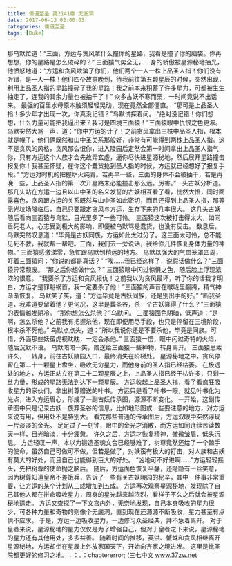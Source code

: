 ```yaml
---
title: 儒道至圣 第2141章 无底洞
date: 2017-06-13 02:00:03
categories: 儒道至圣
tags: [Duke]
---
```


那乌默忙道：“三面，方运与贪风拿什么撞你的星路，我看是撞了你的脑袋。你再想想，你的星路是怎么破碎的？”
三面猿气势全无，一身的骄傲被星源秘地抽光，他愤怒地道：“方运和贪风欺骗了你们，他们两个一人一株上品圣人指！你们没有听错，是一人一株！他们四个故意晚到，待我前往第五颗星辰的时候，突然出现，利用上品圣人指的星路撞碎了我的星路！我之前本来积蓄了许多星力，可都被生生抽走了，连我的其余力量也被抽干了！”
众多古妖不寒而栗，一时间竟说不出话来。
最强的百里水母原本触须轻轻晃动，现在竟然全部僵直。
“那可是上品圣人指！多少年才出现一次，你真没记错？”乌默试探着问。
“绝对没记错！你们想想，什么力量可能把我逼出来？我可是四境三面猿！”三面猿眼中仇恨之色更浓。
乌默突然大骂一声，道：“你中方运的计了！之前贪风拿出三株中品圣人指，根本就是幌子，他们俩既然和山中圣关系那般好，非常有可能得到两株上品圣人指。这不是贪风的风格，贪风那么恨你，进入陵园后定然会第一时间拿出上品圣人指气你，只有方运这个人族才会先故弄玄虚，逼你尽快进星源秘地，然后展开星路撞击报复你！我甚至怀疑，在你这个蠢货抢到圣人指的时候，方运就已经想好了报复手段。”
“方运对时机的把握炉火纯青。若再早一些，三面的身体不会被抽干，若是再晚一些，上品圣人指的第一次开星路未必能撞击那么远。厉害。”一头古妖分析道。
那几头站在方运一边且以山中圣的名义发誓的古妖相互看了看，恍然大悟，同时面露喜色，贪风跟方运的关系既然与山中圣如此密切，而且还得到上品圣人指，那等无光坟场降临后，自己只要跟定贪风与方运，生存下来的几率很大。
这几头古妖随后看向三面猿与乌默，目光里多了一些可怜。
三面猿这次被打击得太大，如同垂死老人，心志受到极大的影响，即便被乌默骂是蠢货，也没有反击。
数息后，乌默突然叹息道：“毕竟是古妖同族，方运如此太过分了。这三面太可怜，总不能见死不救，我就帮一帮吧。三面，我们去一旁说话，我给你几件恢复身体力量的神物。”
三面猿感激涕零，急忙跟乌默到稍远的地方。
乌默以强大的气血笼罩四周，盯着三面猿问：“你说的都是真话？”
“唉……我已经这样了，说假话做什么？”三面猿异常颓废。
“那之后你想做什么？”
三面猿眼中闪过惊惧之色，随后脸上浮现浓浓的恨意。
“我要杀了方运和贪风报仇！之前我以为贪风最坏，听了你的话我才明白，方运才是罪魁祸首，我一定要杀了他！”三面猿的声音在喉咙里翻腾，精气神渐渐恢复。
乌默笑了笑，道：“方运毕竟是古妖同族，还是别出手的好。”
“断我圣道，我难道要留着他？更何况，这里是葬圣谷，杀一个古妖算得了什么？”三面猿的表情越发阴冷。
“那你想怎么杀他？”乌默问。
三面猿面色阴暗，低声道：“是啊，怎么杀他？之前我有把握杀他，现在即便用尽手段，也只是停留在三境阶段，根本杀不死他。”
乌默点点头，道：“所以我说你还是不要杀他，毕竟是同族。可惜，外面那些妖蛮虎视眈眈，一定会杀他。”
三面猿一愣，眼中闪过奇特的火焰，随后沉默不语。
乌默暗暗一笑，赠送给三面猿一些神物，转身离开。
三面猿思索许久，一转身，前往古妖陵园入口，最终消失在阶梯处。
星源秘地之中，贪风停留在第二十一颗星上盘坐，吸收无穷星力，而他身前的圣人指已经枯萎。
在极远处的地方，方运正站立在第二十二颗星辰之上，上品圣人指已经干枯许多，只剩一丝力量，形成的星路无法到达下一颗星辰。
方运收起上品圣人指，看了看疯狂吸收星力的家伙们，拿出树尊赠送的叶书。
方运只是看了叶书一眼，就见叶书化为光点，进入方运眉心，形成了一副古妖传承图，源源不断变化。
一开始，这副传承图中只是记录古妖一族葬圣谷的信息，比如地形图或一些要注意的地方，对方运来说有用，但用处不是特别大。
看完那些普通的传承图后，方运双眼中突然浮现一片淡淡的金光。
足足过了一刻钟，眼中的金光才消散，而方运如同连续苦读数天一样，目光暗淡，十分疲惫。
许久之后，方运才恢复精神，微微皱眉，低头沉思。
方运轻叹一声，本以为锻造圣魂文台已经够难了，树尊竟然还给了一个棘手的使命，虽然自己可做可不做，但若是做了，对妖蛮有极大的打击，对人族和古妖有莫大的好处，而且自己也能得到巨大的好处。
“凶地可不好进啊……”方运轻轻摇头，先把树尊的使命抛之脑后。
随后，方运面色恢复平静，还隐隐有一丝笑意，因为树尊知道皇帝不差饿兵，告诉了一些有关古妖陵园的秘辛，其中一件事非常重要，让方运的某个计划从三成增加到五成。
方运再次观察星源秘地，发现除了自己其他人都在拼命吸收星力，周身的星光越来越浓烈，看样子不久之后就会被星源秘地送走。
方运又查探了一下文宫内外，无奈地发现，自己本身吸收的星力很少，可各种力量和奇物的则像个无底洞，直到现在还源源不断吸收，星力甚至有点供不应求。
于是，方运一边吸收星力，一边修习众圣经典，并不急着离开。
对于皇者来说，星源秘地的星力仅仅是为了增强自己，但对于皇者之下来说，星源秘地的星力还有其他用处，多多益善。
随着时间的推移，英洪、蟹蛛和贪风相继离开星源秘地，方运却坐在星辰上外放家国天下，开始向齐家之境进发。
这里是比圣院都更好的修习之地。
.
：。：chaptererror;
(三七中文 www.37zw.net